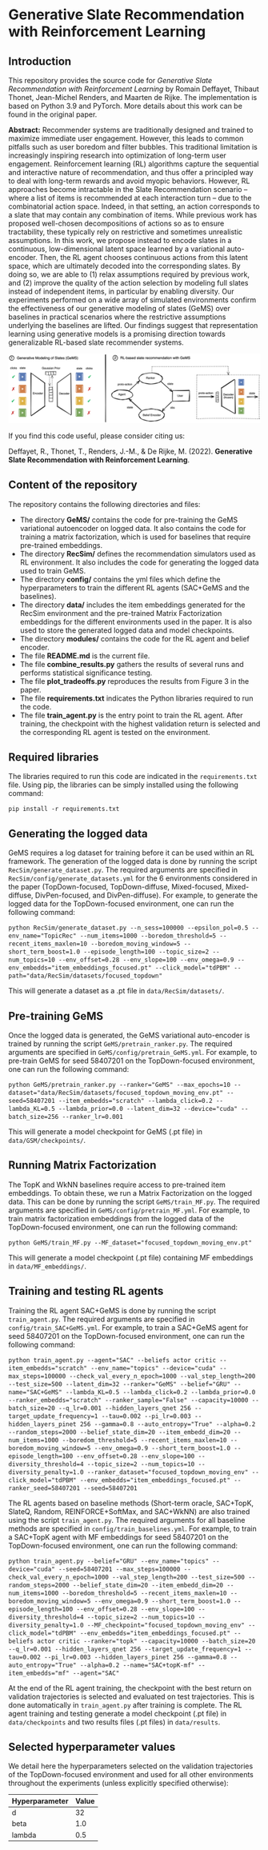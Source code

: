 **Generative Slate Recommendation with Reinforcement Learning**
======

## __Introduction__

This repository provides the source code for *Generative Slate Recommendation with Reinforcement Learning* by Romain Deffayet, Thibaut Thonet, Jean-Michel Renders, and Maarten de Rijke. The implementation is based on Python 3.9 and PyTorch. More details about this work can be found in the original paper.

**Abstract:** Recommender systems are traditionally designed and trained to maximize immediate user engagement. However, this leads to common pitfalls such as user boredom and filter bubbles. This traditional limitation is increasingly inspiring research into optimization of long-term user engagement. Reinforcement learning (RL) algorithms capture the sequential and interactive nature of recommendation, and thus offer a principled way to deal with long-term rewards and avoid myopic behaviors. However, RL approaches become intractable in the Slate Recommendation scenario – where a list of items is recommended at each interaction turn – due to the combinatorial action space. Indeed, in that setting, an action corresponds to a slate that may contain any combination of items.
While previous work has proposed well-chosen decompositions of actions so as to ensure tractability, these typically rely on restrictive and sometimes unrealistic assumptions. In this work, we propose instead to encode slates in a continuous, low-dimensional latent space learned by a variational auto-encoder. Then, the RL agent chooses continuous actions from this latent space, which are ultimately decoded into the corresponding slates. By doing so, we are able to (1) relax assumptions required by previous work, and (2) improve the quality of the action selection by modeling full slates instead of independent items, in particular by enabling diversity. Our experiments performed on a wide array of simulated environments confirm the effectiveness of our generative modeling of slates (GeMS) over baselines in practical scenarios where the restrictive assumptions underlying the baselines are lifted. Our findings suggest that representation learning using generative models is a promising direction towards generalizable RL-based slate recommender systems.

<p align="center">
<img src="gems_framework.png" alt="GeMS framework"/>
</p>

If you find this code useful, please consider citing us:

Deffayet, R., Thonet, T., Renders, J.-M., & De Rijke, M. (2022). **Generative Slate Recommendation with Reinforcement Learning**.

## __Content of the repository__

The repository contains the following directories and files:

* The directory **GeMS/** contains the code for pre-training the GeMS variational autoencoder on logged data. It also contains the code for training a matrix factorization, which is used for baselines that require pre-trained embeddings.
* The directory **RecSim/** defines the recommendation simulators used as RL environment. It also includes the code for generating the logged data used to train GeMS.
* The directory **config/** contains the yml files which define the hyperparameters to train the different RL agents (SAC+GeMS and the baselines).
* The directory **data/** includes the item embeddings generated for the RecSim environment and the pre-trained Matrix Factorization embeddings for the different environments used in the paper. It is also used to store the generated logged data and model checkpoints.
* The directory **modules/** contains the code for the RL agent and belief encoder.
* The file **README.md** is the current file.
* The file **combine_results.py** gathers the results of several runs and performs statistical significance testing.
* The file **plot_tradeoffs.py** reproduces the results from Figure 3 in the paper.
* The file **requirements.txt** indicates the Python libraries required to run the code.
* The file **train_agent.py** is the entry point to train the RL agent. After training, the checkpoint with the highest validation return is selected and the corresponding RL agent is tested on the environment.

## __Required libraries__

The libraries required to run this code are indicated in the ``requirements.txt`` file. Using pip, the libraries can be simply installed using the following command:

	pip install -r requirements.txt

## __Generating the logged data__

GeMS requires a log dataset for training before it can be used within an RL framework. The generation of the logged data is done by running the script ``RecSim/generate_dataset.py``. The required arguments are specified in ``RecSim/config/generate_datasets.yml`` for the 6 environments considered in the paper (TopDown-focused, TopDown-diffuse, Mixed-focused, Mixed-diffuse, DivPen-focused, and DivPen-diffuse). For example, to generate the logged data for the TopDown-focused environment, one can run the following command:

	python RecSim/generate_dataset.py --n_sess=100000 --epsilon_pol=0.5 --env_name="TopicRec" --num_items=1000 --boredom_threshold=5 --recent_items_maxlen=10 --boredom_moving_window=5 --short_term_boost=1.0 --episode_length=100 --topic_size=2 --num_topics=10 --env_offset=0.28 --env_slope=100 --env_omega=0.9 --env_embedds="item_embeddings_focused.pt" --click_model="tdPBM" --path="data/RecSim/datasets/focused_topdown"
	
This will generate a dataset as a .pt file in ``data/RecSim/datasets/``.
	
## __Pre-training GeMS__

Once the logged data is generated, the GeMS variational auto-encoder is trained by running the script ``GeMS/pretrain_ranker.py``. The required arguments are specified in ``GeMS/config/pretrain_GeMS.yml``. For example, to pre-train GeMS for seed 58407201 on the TopDown-focused environment, one can run the following command:

	python GeMS/pretrain_ranker.py --ranker="GeMS" --max_epochs=10 --dataset="data/RecSim/datasets/focused_topdown_moving_env.pt" --seed=58407201 --item_embedds="scratch" --lambda_click=0.2 --lambda_KL=0.5 --lambda_prior=0.0 --latent_dim=32 --device="cuda" --batch_size=256 --ranker_lr=0.001
	
This will generate a model checkpoint for GeMS (.pt file) in ``data/GSM/checkpoints/``.
	
## __Running Matrix Factorization__

The TopK and WkNN baselines require access to pre-trained item embeddings. To obtain these, we run a Matrix Factorization on the logged data. This can be done by running the script ``GeMS/train_MF.py``. The required arguments are specified in ``GeMS/config/pretrain_MF.yml``. For example, to train matrix factorization embeddings from the logged data of the TopDown-focused environment, one can run the following command:

	python GeMS/train_MF.py --MF_dataset="focused_topdown_moving_env.pt"
	
This will generate a model checkpoint (.pt file) containing MF embeddings in ``data/MF_embeddings/``.
	
## __Training and testing RL agents__

Training the RL agent SAC+GeMS is done by running the script ``train_agent.py``. The required arguments are specified in ``config/train_SAC+GeMS.yml``. For example, to train a SAC+GeMS agent for seed 58407201 on the TopDown-focused environment, one can run the following command:

	python train_agent.py --agent="SAC" --beliefs actor critic --item_embedds="scratch" --env_name="topics" --device="cuda" --max_steps=100000 --check_val_every_n_epoch=1000 --val_step_length=200 --test_size=500 --latent_dim=32 --ranker="GeMS" --belief="GRU" --name="SAC+GeMS" --lambda_KL=0.5 --lambda_click=0.2 --lambda_prior=0.0 --ranker_embedds="scratch" --ranker_sample="False" --capacity=10000 --batch_size=20 --q_lr=0.001 --hidden_layers_qnet 256 --target_update_frequency=1 --tau=0.002 --pi_lr=0.003 --hidden_layers_pinet 256 --gamma=0.8 --auto_entropy="True" --alpha=0.2 --random_steps=2000 --belief_state_dim=20 --item_embedd_dim=20 --num_items=1000 --boredom_threshold=5 --recent_items_maxlen=10 --boredom_moving_window=5 --env_omega=0.9 --short_term_boost=1.0 --episode_length=100 --env_offset=0.28 --env_slope=100 --diversity_threshold=4 --topic_size=2 --num_topics=10 --diversity_penalty=1.0 --ranker_dataset="focused_topdown_moving_env" --click_model="tdPBM" --env_embedds="item_embeddings_focused.pt" --ranker_seed=58407201 --seed=58407201
	
The RL agents based on baseline methods (Short-term oracle, SAC+TopK, SlateQ, Random, REINFORCE+SoftMax, and SAC+WkNN) are also trained using the script ``train_agent.py``. The required arguments for all baseline methods are specified in ``config/train_baselines.yml``. For example, to train a SAC+TopK agent with MF embeddings for seed 58407201 on the TopDown-focused environment, one can run the following command:

	python train_agent.py --belief="GRU" --env_name="topics" --device="cuda" --seed=58407201 --max_steps=100000 --check_val_every_n_epoch=1000 --val_step_length=200 --test_size=500 --random_steps=2000 --belief_state_dim=20 --item_embedd_dim=20 --num_items=1000 --boredom_threshold=5 --recent_items_maxlen=10 --boredom_moving_window=5 --env_omega=0.9 --short_term_boost=1.0 --episode_length=100 --env_offset=0.28 --env_slope=100 --diversity_threshold=4 --topic_size=2 --num_topics=10 --diversity_penalty=1.0 --MF_checkpoint="focused_topdown_moving_env" --click_model="tdPBM" --env_embedds="item_embeddings_focused.pt" --beliefs actor critic --ranker="topk" --capacity=10000 --batch_size=20 --q_lr=0.001 --hidden_layers_qnet 256 --target_update_frequency=1 --tau=0.002 --pi_lr=0.003 --hidden_layers_pinet 256 --gamma=0.8 --auto_entropy="True" --alpha=0.2 --name="SAC+topK-mf" --item_embedds="mf" --agent="SAC"
	
At the end of the RL agent training, the checkpoint with the best return on validation trajectories is selected and evaluated on test trajectories. This is done automatically in ``train_agent.py`` after training is complete. The RL agent training and testing generate a model checkpoint (.pt file) in ``data/checkpoints`` and two results files (.pt files) in ``data/results``. 

## __Selected hyperparameter values__

We detail here the hyperparameters selected on the validation trajectories of the TopDown-focused environment and used for all other environments throughout the experiments (unless explicitly specified otherwise):

| Hyperparameter | Value |
|---|---|
| d | 32 |
| beta | 1.0 |
| lambda | 0.5 |
